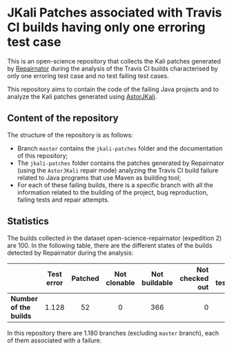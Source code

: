 # JKali Patches associated with Travis CI builds having only one erroring test case

This is an open-science repository that collects the Kali patches generated by [Repairnator](https://github.com/eclipse/repairnator) during the analysis of the Travis CI builds characterised by only one erroring test case and no test failing test cases.

This repository aims to contain the code of the failing Java projects and to analyze the Kali patches generated using [AstorJKali](https://github.com/SpoonLabs/astor#jkali).

## Content of the repository

The structure of the repository is as follows:

- Branch `master` contains the `jkali-patches` folder and the documentation of this repository;
- The `jkali-patches` folder contains the patches generated by Repairnator (using the `AstorJKali` repair mode) analyzing the Travis CI build failure related to Java programs that use Maven as building tool;
- For each of these failing builds, there is a specific branch with all the information related to the building of the project, bug reproduction, failing tests and repair attempts.

## Statistics

The builds collected in the dataset open-science-repairnator (expedition 2) are 100. In the following table, there are the different states of the builds detected by Repairnator during the analysis:

|                        | Test error | Patched | Not clonable | Not buildable | Not checked out | Not testable | Not failing|
|--------------------------|:--------:|:--------:|:------------:|:-------------:|---------------:|--------:|-------:|
| **Number of the builds** | 1.128    | 52       |     0        | 366           | 0              | 25      | 131 |

In this repository there are 1.180 branches (excluding `master` branch), each of them associated with a failure.
